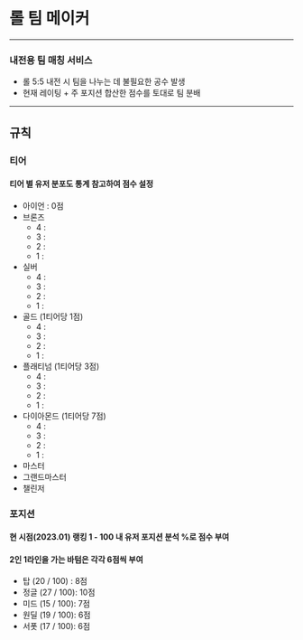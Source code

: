 # 롤 팀 메이커

---

### 내전용 팀 매칭 서비스
- 롤 5:5 내전 시 팀을 나누는 데 불필요한 공수 발생
- 현재 레이팅 + 주 포지션 합산한 점수를 토대로 팀 분배 
---

## 규칙

### 티어
#### 티어 별 유저 분포도 통계 참고하여 점수 설정
- 아이언 : 0점
- 브론즈
  - 4 : 
  - 3 : 
  - 2 : 
  - 1 : 
- 실버
  - 4 : 
  - 3 : 
  - 2 : 
  - 1 : 
- 골드 (1티어당 1점)
  - 4 : 
  - 3 : 
  - 2 : 
  - 1 : 
- 플래티넘 (1티어당 3점)
  - 4 : 
  - 3 : 
  - 2 : 
  - 1 : 
- 다이아몬드 (1티어당 7점)
  - 4 : 
  - 3 : 
  - 2 : 
  - 1 : 
- 마스터
- 그랜드마스터
- 챌린저
  
### 포지션
#### 현 시점(2023.01) 랭킹 1 - 100 내 유저 포지션 분석 %로 점수 부여
#### 2인 1라인을 가는 바텀은 각각 6점씩 부여
- 탑 (20 / 100) : 8점 
- 정글 (27 / 100): 10점
- 미드 (15 / 100): 7점
- 원딜 (19 / 100): 6점
- 서폿 (17 / 100): 6점
